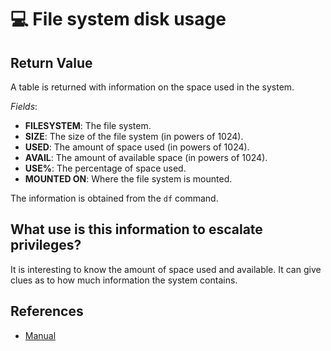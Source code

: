 # 💻 File system disk usage

## Return Value
A table is returned with information on the space used in the system.

*Fields*:
- **FILESYSTEM**: The file system.
- **SIZE**: The size of the file system (in powers of 1024).
- **USED**: The amount of space used (in powers of 1024).
- **AVAIL**: The amount of available space (in powers of 1024).
- **USE%**: The percentage of space used.
- **MOUNTED ON**: Where the file system is mounted.

The information is obtained from the `df` command.

## What use is this information to escalate privileges?
It is interesting to know the amount of space used and available. It can give clues as to how much information the system contains.

## References
- [Manual](https://www.man7.org/linux/man-pages/man1/df.1.html)